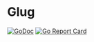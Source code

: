 # Glug

[![GoDoc](https://godoc.org/github.com/droptheplot/glug?status.svg)](https://godoc.org/github.com/droptheplot/glug)
[![Go Report Card](https://goreportcard.com/badge/github.com/droptheplot/glug)](https://goreportcard.com/report/github.com/droptheplot/glug)
